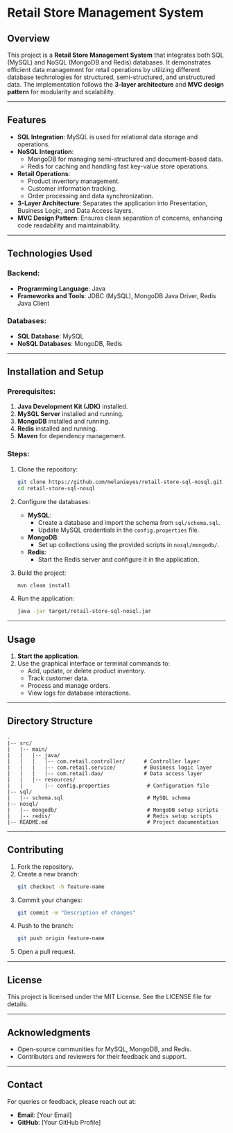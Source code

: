# Retail Store Management System

## Overview
This project is a **Retail Store Management System** that integrates both SQL (MySQL) and NoSQL (MongoDB and Redis) databases. It demonstrates efficient data management for retail operations by utilizing different database technologies for structured, semi-structured, and unstructured data. The implementation follows the **3-layer architecture** and **MVC design pattern** for modularity and scalability.

---

## Features
- **SQL Integration**: MySQL is used for relational data storage and operations.
- **NoSQL Integration**:
  - MongoDB for managing semi-structured and document-based data.
  - Redis for caching and handling fast key-value store operations.
- **Retail Operations**:
  - Product inventory management.
  - Customer information tracking.
  - Order processing and data synchronization.
- **3-Layer Architecture**: Separates the application into Presentation, Business Logic, and Data Access layers.
- **MVC Design Pattern**: Ensures clean separation of concerns, enhancing code readability and maintainability.

---

## Technologies Used
### Backend:
- **Programming Language**: Java
- **Frameworks and Tools**: JDBC (MySQL), MongoDB Java Driver, Redis Java Client

### Databases:
- **SQL Database**: MySQL
- **NoSQL Databases**: MongoDB, Redis

---

## Installation and Setup
### Prerequisites:
1. **Java Development Kit (JDK)** installed.
2. **MySQL Server** installed and running.
3. **MongoDB** installed and running.
4. **Redis** installed and running.
5. **Maven** for dependency management.

### Steps:
1. Clone the repository:
   ```bash
   git clone https://github.com/melanieyes/retail-store-sql-nosql.git
   cd retail-store-sql-nosql
   ```
2. Configure the databases:
   - **MySQL**:
     - Create a database and import the schema from `sql/schema.sql`.
     - Update MySQL credentials in the `config.properties` file.
   - **MongoDB**:
     - Set up collections using the provided scripts in `nosql/mongodb/`.
   - **Redis**:
     - Start the Redis server and configure it in the application.

3. Build the project:
   ```bash
   mvn clean install
   ```
4. Run the application:
   ```bash
   java -jar target/retail-store-sql-nosql.jar
   ```

---

## Usage
1. **Start the application**.
2. Use the graphical interface or terminal commands to:
   - Add, update, or delete product inventory.
   - Track customer data.
   - Process and manage orders.
   - View logs for database interactions.

---

## Directory Structure
```
.
|-- src/
|   |-- main/
|   |   |-- java/
|   |   |   |-- com.retail.controller/      # Controller layer
|   |   |   |-- com.retail.service/         # Business logic layer
|   |   |   |-- com.retail.dao/             # Data access layer
|   |   |-- resources/
|   |       |-- config.properties            # Configuration file
|-- sql/
|   |-- schema.sql                           # MySQL schema
|-- nosql/
|   |-- mongodb/                             # MongoDB setup scripts
|   |-- redis/                               # Redis setup scripts
|-- README.md                                # Project documentation
```

---

## Contributing
1. Fork the repository.
2. Create a new branch:
   ```bash
   git checkout -b feature-name
   ```
3. Commit your changes:
   ```bash
   git commit -m "Description of changes"
   ```
4. Push to the branch:
   ```bash
   git push origin feature-name
   ```
5. Open a pull request.

---

## License
This project is licensed under the MIT License. See the LICENSE file for details.

---

## Acknowledgments
- Open-source communities for MySQL, MongoDB, and Redis.
- Contributors and reviewers for their feedback and support.

---

## Contact
For queries or feedback, please reach out at:
- **Email**: [Your Email]
- **GitHub**: [Your GitHub Profile]

